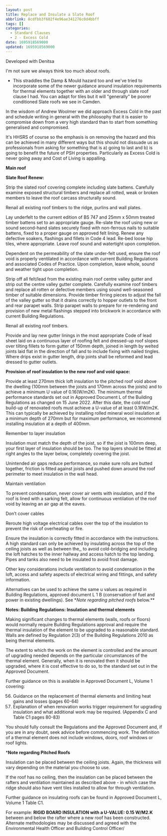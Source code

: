 ```yaml
---
layout: post
title: Replace and Insulate a Slate Roof
abbrlink: 8cdfbb3f602f4e96ae341276c0d4bbff
tags: []
categories:
  - Standard Clauses
  - 2 - Excess Cold
date: 1695918569000
updated: 1695918569000
---
```


Developed with Denitsa

I'm not sure we always think too much about roofs.

- This straddles the Damp & Mould hazard too and we've tried to incorporate some of the newer guidance around insulation requirements for thermal elements together with an older and through slate roof clause I had. You can adapt for tiles but it will "generally" be poorer conditioned Slate roofs we see in Camden.

In the wisdom of Andrew Woolmer we did approach Excess Cold in the past and schedule writing in general with the philosophy that it is easier to compromise down from a very high standard than to start from something generalised and compromised.

It's HHSRS of course so the emphasis is on removing the hazard and this can be achieved in many different ways but this should not dissuade us as professionals from asking for something that is a) going to last and b) is going to benefit the future of PSH properties. Particularly as Excess Cold is never going away and Cost of Living is appalling.

**Main roof**

**Slate Roof Renew:**

Strip the slated roof covering complete including slate battens. Carefully examine exposed structural timbers and replace all rotted, weak or broken members to leave the roof carcass structurally sound.

Renail all existing roof timbers to the ridge, purlins and wall plates.

Lay underfelt to the current edition of BS 747 and 25mm x 50mm treated timber battens set to an appropriate gauge. Re-slate the roof using new or sound second-hand slates securely fixed with non-ferrous nails to suitable battens, fixed to a proper gauge on approved felt lining. Renew any defective soakers, flashings and fillets in Code 4 lead. Re-bed loose hip tiles, where appropriate. Leave roof sound and watertight upon completion.

Dependent on the permeability of the slate under-felt used, ensure the roof void is properly ventilated in accordance with current Building Regulations and associated Codes of Practice. Upon completion, leave whole, sound and weather tight upon completion.

Strip off all felt/lead from the existing main roof centre valley gutter and strip out the centre valley gutter complete. Carefully examine roof timbers and replace all rotten or defective members using sound well-seasoned timber of suitable dimensions. Provide timber firring pieces to adjust the fall of the valley gutter so that it drains correctly to hopper outlets to the front and rear parapet walls. Strip parapet walls to prepare for re-rendering and provision of new metal flashings stepped into brickwork in accordance with current Building Regulations.

Renail all existing roof timbers.

Provide and lay new gutter linings in the most appropriate Code of lead sheet laid on a continuous layer of roofing felt and dressed-up roof slopes over tilting fillets to form gutter of 150mm depth, joined in length by welted joints laid flat in the direction of fall and to include fixing with nailed tingles. Where drips exist in gutter length, drip joints shall be reformed and lead dressed to gutter outlets.

**Provision of roof insulation to the new roof and void space:**

Provide at least 270mm thick loft insulation to the pitched roof void above the dwelling (100mm between the joists and 170mm across the joists) and to achieve a minimum U value of 0.16(W/m2K). The minimum thermal performance standards set out in Approved Document L of the Building Regulations as changed on 15 June 2022. After this date, the cold roof build-up of renovated roofs must achieve a U-value of at least 0.16W/m2K. This can typically be achieved by installing rolled mineral wool insulation at a minimum depth of 270mm but for maximum performance, we recommend installing insulation at a depth of 400mm.

Remember to layer insulation

Insulation must match the depth of the joist, so if the joist is 100mm deep, your first layer of insulation should be too. The top layers should be fitted at right angles to the layer below, completely covering the joist.

Unintended air gaps reduce performance, so make sure rolls are butted together, friction is fitted against joists and pushed down around the roof perimeter to meet insulation in the wall head.

Maintain ventilation

To prevent condensation, never cover air vents with insulation, and if the roof is lined with a sarking felt, allow for continuous ventilation of the roof void by leaving an air gap at the eaves.

Don’t cover cables

Reroute high voltage electrical cables over the top of the insulation to prevent the risk of overheating or fire.

Ensure the insulation is correctly fitted in accordance with the instructions. A high standard can only be achieved by insulating across the top of the ceiling joists as well as between the,, to avoid cold-bridging and including the loft hatches to the inner hallway and access hatch to the top landing. Pipes and tanks also need to be insulated to avoid frost damage.

Other key considerations include ventilation to avoid condensation in the loft, access and safety aspects of electrical wiring and fittings, and safety information.

Alternatives can be used to achieve the same u values as required in Building Regulations, approved document L 1 B (conservation of fuel and power in existing dwellings). See **Note regarding pitched roofs* below.*\*

**Notes: Building Regulations: Insulation and thermal elements**

Making significant changes to thermal elements (walls, roofs or floors) would normally require Building Regulations approval and require the thermal insulation of the element to be upgraded to a reasonable standard. Walls are defined by Regulation 2(3) of the Building Regulations 2010 as being thermal elements.

The extent to which the work on the element is controlled and the amount of upgrading needed depends on the particular circumstances of the thermal element. Generally, when it is renovated then it should be upgraded, where it is cost effective to do so, to the standard set out in the Approved Document.

Further guidance on this is available in Approved Document L, Volume 1 covering:

56. Guidance on the replacement of thermal elements and limiting heat gains and losses (pages 60-64)
57. Explanation of when renovation works trigger requirement for upgrading insulation and what additional work may be required. (Appendix C and Table C1 pages 80-83)

You should fully consult the Regulations and the Approved Document and, if you are in any doubt, seek advice before commencing work. The definition of a thermal element does not include windows, doors, roof windows or roof lights.

\***Note regarding Pitched Roofs**

Insulation can be placed between the ceiling joists. Again, the thickness will vary depending on the material you choose to use.

If the roof has no ceiling, then the insulation can be placed between the rafters and ventilation maintained as described above - in which case the ridge should also have vent tiles installed to allow for through ventilation.

Further guidance on insulating roofs can be found in Approved Document L, Volume 1 Table C1.

For example: **RIGID BOARD INSULATION with a U-VALUE: 0.15 W/&#x4D;****2****.K** between and below the rafter where a new roof has been constructed. Alternate methodologies may be discussed and agreed with the Environmental Health Officer and Building Control Officer/
